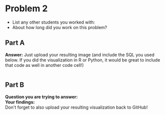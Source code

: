 # Problem 2
- List any other students you worked with:
- About how long did you work on this problem?


## Part A
**Answer:** Just upload your resulting image (and include the SQL you used below. If you did the visualization in R or Python, it would be great to include that code as well in another code cell!)
```sql

```

## Part B
**Question you are trying to answer:**  
**Your findings:**  
Don't forget to also upload your resulting visualization back to GitHub!
```sql

```

